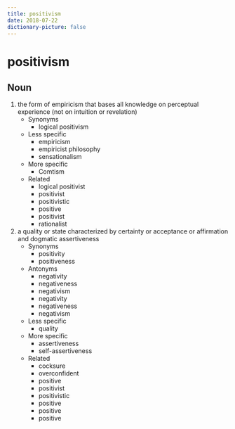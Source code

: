 ```yaml
---
title: positivism
date: 2018-07-22
dictionary-picture: false
---
```


# positivism


## Noun

1. the form of empiricism that bases all knowledge on perceptual experience (not on intuition or revelation)
	- Synonyms
		- logical positivism
	- Less specific
		- empiricism
		- empiricist philosophy
		- sensationalism
	- More specific
		- Comtism
	- Related
		- logical positivist
		- positivist
		- positivistic
		- positive
		- positivist
		- rationalist
2. a quality or state characterized by certainty or acceptance or affirmation and dogmatic assertiveness
	- Synonyms
		- positivity
		- positiveness
	- Antonyms
		- negativity
		- negativeness
		- negativism
		- negativity
		- negativeness
		- negativism
	- Less specific
		- quality
	- More specific
		- assertiveness
		- self-assertiveness
	- Related
		- cocksure
		- overconfident
		- positive
		- positivist
		- positivistic
		- positive
		- positive
		- positive
